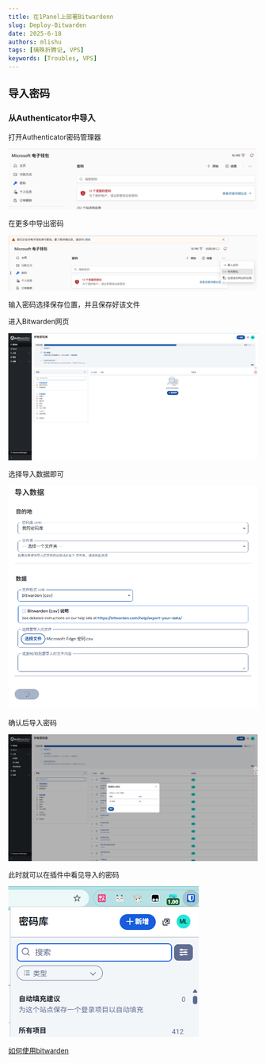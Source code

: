 ```yaml
---
title: 在1Panel上部署Bitwardenn
slug: Deploy-Bitwarden
date: 2025-6-18
authors: mlishu
tags: [璃殊折腾记, VPS]
keywords: [Troubles, VPS]
---
```

<!-- truncate -->

## 导入密码

### 从Authenticator中导入

打开Authenticator密码管理器

![1750232351279](image/在1Panel上部署Bitwarden/1750232351279.png)

在更多中导出密码

![1750232366383](image/在1Panel上部署Bitwarden/1750232366383.png)

输入密码选择保存位置，并且保存好该文件

进入Bitwarden网页

![1750232538911](image/在1Panel上部署Bitwarden/1750232538911.png)

选择导入数据即可

![1750232597334](image/在1Panel上部署Bitwarden/1750232597334.png)

确认后导入密码

![1750232617617](image/在1Panel上部署Bitwarden/1750232617617.png)

此时就可以在插件中看见导入的密码

![1750232710589](image/在1Panel上部署Bitwarden/1750232710589.png)

[如何使用bitwarden](/blog/Use-Bitwarden)
